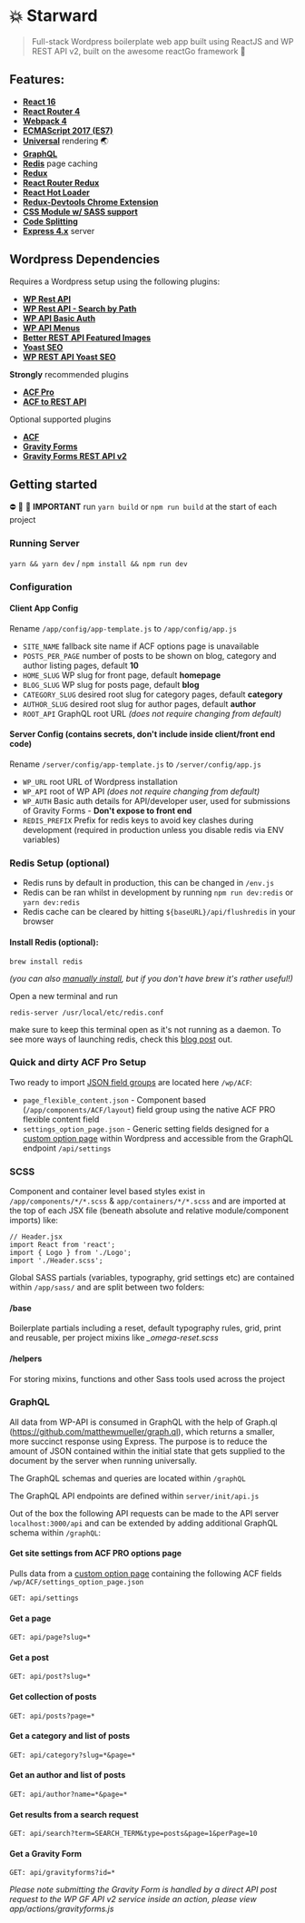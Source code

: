 # :boom: Starward

> Full-stack Wordpress boilerplate web app built using ReactJS and WP REST API v2, built on the awesome reactGo framework  :tada:

## Features:
- [**React 16**](https://facebook.github.io/react/)
- [**React Router 4**](https://github.com/reactjs/react-router)
- [**Webpack 4**](https://github.com/webpack/webpack)
- [**ECMAScript 2017 (ES7)**](https://developer.mozilla.org/en-US/docs/Web/JavaScript/New_in_JavaScript/ECMAScript_Next_support_in_Mozilla)
- [**Universal**](https://medium.com/@ghengeveld/isomorphism-vs-universal-javascript-4b47fb481beb#.4x2t3jlmx) rendering :earth_asia:
- [**GraphQL**](http://graphql.org/learn/)
- [**Redis**](https://redis.io/) page caching
- [**Redux**](https://github.com/reactjs/redux)
- [**React Router Redux**](https://github.com/reactjs/react-router-redux)
- [**React Hot Loader**](https://github.com/gaearon/react-hot-loader)
- [**Redux-Devtools Chrome Extension**](https://github.com/zalmoxisus/redux-devtools-extension)
- [**CSS Module w/ SASS support**](https://github.com/css-modules/css-modules)
- [**Code Splitting**](https://webpack.js.org/guides/code-splitting/)
- [**Express 4.x**](https://expressjs.com/en/api.html) server

## Wordpress Dependencies
Requires a Wordpress setup using the following plugins:
- [**WP Rest API**](https://en-au.wordpress.org/plugins/rest-api/)
- [**WP Rest API - Search by Path**](https://github.com/samlogan/wp-rest-api-search-by-path)
- [**WP API Basic Auth**](https://github.com/WP-API/Basic-Auth)
- [**WP API Menus**](https://en-au.wordpress.org/plugins/wp-api-menus/)
- [**Better REST API Featured Images**](https://en-au.wordpress.org/plugins/better-rest-api-featured-images/)
- [**Yoast SEO**](https://yoast.com/wordpress/plugins/seo/)
- [**WP REST API Yoast SEO**](https://en-au.wordpress.org/plugins/wp-api-yoast-meta/)

**Strongly** recommended plugins
- [**ACF Pro**](https://www.advancedcustomfields.com/pro/)
- [**ACF to REST API**](https://en-au.wordpress.org/plugins/acf-to-rest-api/)

Optional supported plugins
- [**ACF**](https://www.advancedcustomfields.com/)
- [**Gravity Forms**](http://www.gravityforms.com/)
- [**Gravity Forms REST API v2**](https://www.gravityhelp.com/gravity-forms-rest-api-v2-beta-2-released/)

## Getting started

⛔️ 📛 🚫 **IMPORTANT** run `yarn build` or `npm run build` at the start of each project

### Running Server

`yarn && yarn dev` / `npm install && npm run dev`

### Configuration

#### Client App Config

Rename `/app/config/app-template.js` to `/app/config/app.js`

- `SITE_NAME` fallback site name if ACF options page is unavailable
- `POSTS_PER_PAGE` number of posts to be shown on blog, category and author listing pages, default **10**
- `HOME_SLUG` WP slug for front page, default **homepage**
- `BLOG_SLUG` WP slug for posts page, default **blog**
- `CATEGORY_SLUG` desired root slug for category pages, default **category**
- `AUTHOR_SLUG` desired root slug for author pages, default **author**
- `ROOT_API` GraphQL root URL *(does not require changing from default)*

#### Server Config (contains secrets, don't include inside client/front end code)

Rename `/server/config/app-template.js` to `/server/config/app.js`
- `WP_URL` root URL of Wordpress installation
- `WP_API` root of WP API *(does not require changing from default)*
- `WP_AUTH` Basic auth details for API/developer user, used for submissions of Gravity Forms - **Don't expose to front end**
- `REDIS_PREFIX` Prefix for redis keys to avoid key clashes during development (required in production unless you disable redis via ENV variables)

### Redis Setup (optional)

- Redis runs by default in production, this can be changed in `/env.js`
- Redis can be ran whilst in development by running `npm run dev:redis` or `yarn dev:redis`
- Redis cache can be cleared by hitting `${baseURL}/api/flushredis` in your browser

#### Install Redis (optional):

`brew install redis`

*(you can also [manually install](https://redis.io/topics/quickstart), but if you don't have brew it's rather useful!)*

Open a new terminal and run

`redis-server /usr/local/etc/redis.conf`

make sure to keep this terminal open as it's not running as a daemon. To see more ways of launching redis, check this [blog post](https://medium.com/@petehouston/install-and-config-redis-on-mac-os-x-via-homebrew-eb8df9a4f298) out.

### Quick and dirty ACF Pro Setup

Two ready to import [JSON field groups](https://support.advancedcustomfields.com/forums/topic/import-export-fields-groups/) are located here `/wp/ACF`:

- `page_flexible_content.json` - Component based (`/app/components/ACF/layout`) field group using the native ACF PRO flexible content field
- `settings_option_page.json` - Generic setting fields designed for a [custom option page](https://www.advancedcustomfields.com/resources/options-page/) within Wordpress and accessible from the GraphQL endpoint `/api/settings`

### SCSS

Component and container level based styles exist in `/app/components/*/*.scss` & `app/containers/*/*.scss` and are imported at the top of each JSX file (beneath absolute and relative module/component imports) like:

```
// Header.jsx
import React from 'react';
import { Logo } from './Logo';
import './Header.scss';
```

Global SASS partials (variables, typography, grid settings etc) are contained within `/app/sass/` and are split between two folders:

#### /base

Boilerplate partials including a reset, default typography rules, grid, print and reusable, per project mixins like *_omega-reset.scss*

#### /helpers

For storing mixins, functions and other Sass tools used across the project

### GraphQL

All data from WP-API is consumed in GraphQL with the help of Graph.ql (https://github.com/matthewmueller/graph.ql), which returns a smaller, more succinct response using Express. The purpose is to reduce the amount of JSON contained within the initial state that gets supplied to the document by the server when running universally.

The GraphQL schemas and queries are located within `/graphQL`

The GraphQL API endpoints are defined within `server/init/api.js`

Out of the box the following API requests can be made to the API server `localhost:3000/api` and can be extended by adding additional GraphQL schema within `/graphQL`:

#### Get site settings from ACF PRO options page

Pulls data from a [custom option page](https://www.advancedcustomfields.com/resources/options-page/) containing the following ACF fields `/wp/ACF/settings_option_page.json`

`GET: api/settings`

#### Get a page

`GET: api/page?slug=*`

#### Get a post

`GET: api/post?slug=*`

#### Get collection of posts

`GET: api/posts?page=*`

#### Get a category and list of posts

`GET: api/category?slug=*&page=*`

#### Get an author and list of posts

`GET: api/author?name=*&page=*`

#### Get results from a search request

`GET: api/search?term=SEARCH_TERM&type=posts&page=1&perPage=10`

#### Get a Gravity Form

`GET: api/gravityforms?id=*`

*Please note submitting the Gravity Form is handled by a direct API post request to the WP GF API v2 service inside an action, please view app/actions/gravityforms.js*
